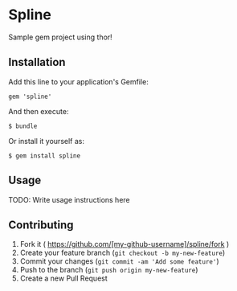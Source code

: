 # Spline

Sample gem project using thor!

## Installation

Add this line to your application's Gemfile:

    gem 'spline'

And then execute:

    $ bundle

Or install it yourself as:

    $ gem install spline

## Usage

TODO: Write usage instructions here

## Contributing

1. Fork it ( https://github.com/[my-github-username]/spline/fork )
2. Create your feature branch (`git checkout -b my-new-feature`)
3. Commit your changes (`git commit -am 'Add some feature'`)
4. Push to the branch (`git push origin my-new-feature`)
5. Create a new Pull Request

